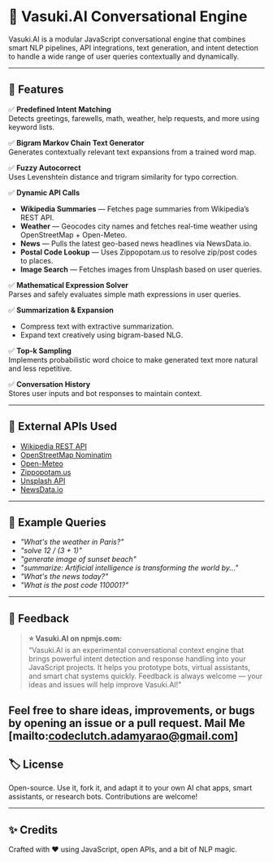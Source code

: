 # 🤖 Vasuki.AI Conversational Engine

Vasuki.AI is a modular JavaScript conversational engine that combines smart NLP pipelines, API integrations, text generation, and intent detection to handle a wide range of user queries contextually and dynamically.

---

## 🚀 Features

✅ **Predefined Intent Matching**  
Detects greetings, farewells, math, weather, help requests, and more using keyword lists.

✅ **Bigram Markov Chain Text Generator**  
Generates contextually relevant text expansions from a trained word map.

✅ **Fuzzy Autocorrect**  
Uses Levenshtein distance and trigram similarity for typo correction.

✅ **Dynamic API Calls**
- **Wikipedia Summaries** — Fetches page summaries from Wikipedia’s REST API.
- **Weather** — Geocodes city names and fetches real-time weather using OpenStreetMap + Open-Meteo.
- **News** — Pulls the latest geo-based news headlines via NewsData.io.
- **Postal Code Lookup** — Uses Zippopotam.us to resolve zip/post codes to places.
- **Image Search** — Fetches images from Unsplash based on user queries.

✅ **Mathematical Expression Solver**  
Parses and safely evaluates simple math expressions in user queries.

✅ **Summarization & Expansion**  
- Compress text with extractive summarization.
- Expand text creatively using bigram-based NLG.

✅ **Top-k Sampling**  
Implements probabilistic word choice to make generated text more natural and less repetitive.

✅ **Conversation History**  
Stores user inputs and bot responses to maintain context.

---

## 🔗 External APIs Used

- [Wikipedia REST API](https://www.mediawiki.org/wiki/API:REST_API)
- [OpenStreetMap Nominatim](https://nominatim.org/release-docs/latest/api/Search/)
- [Open-Meteo](https://open-meteo.com/)
- [Zippopotam.us](http://www.zippopotam.us/)
- [Unsplash API](https://unsplash.com/documentation)
- [NewsData.io](https://newsdata.io/)

---

## 📌 Example Queries

- *"What's the weather in Paris?"*
- *"solve 12 / (3 + 1)"*
- *"generate image of sunset beach"*
- *"summarize: Artificial intelligence is transforming the world by..."*
- *"What's the news today?"*
- *"What is the post code 110001?"*

---

## 💬 Feedback

> **⭐ Vasuki.AI on npmjs.com:**  
> “Vasuki.AI is an experimental conversational context engine that brings powerful intent detection and response handling into your JavaScript projects. It helps you prototype bots, virtual assistants, and smart chat systems quickly. Feedback is always welcome — your ideas and issues will help improve Vasuki.AI!”

Feel free to share ideas, improvements, or bugs by opening an issue or a pull request.
Mail Me [mailto:codeclutch.adamyarao@gmail.com]
---

## 🏷️ License

Open-source. Use it, fork it, and adapt it to your own AI chat apps, smart assistants, or research bots. Contributions are welcome!

---

## ✨ Credits

Crafted with ❤️ using JavaScript, open APIs, and a bit of NLP magic.
